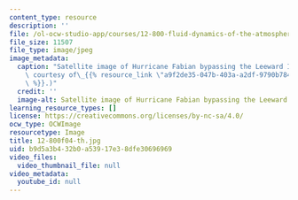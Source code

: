```yaml
---
content_type: resource
description: ''
file: /ol-ocw-studio-app/courses/12-800-fluid-dynamics-of-the-atmosphere-and-ocean-fall-2004/b9d5a3b432b0a53917e38dfe30696969_12-800f04-th.jpg
file_size: 11507
file_type: image/jpeg
image_metadata:
  caption: "Satellite image of Hurricane Fabian bypassing the Leeward Islands. (Image\
    \ courtesy of\_{{% resource_link \"a9f2de35-047b-403a-a2df-9790b7849b4d\" \"NOAA\"\
    \ %}}.)"
  credit: ''
  image-alt: Satellite image of Hurricane Fabian bypassing the Leeward Islands.
learning_resource_types: []
license: https://creativecommons.org/licenses/by-nc-sa/4.0/
ocw_type: OCWImage
resourcetype: Image
title: 12-800f04-th.jpg
uid: b9d5a3b4-32b0-a539-17e3-8dfe30696969
video_files:
  video_thumbnail_file: null
video_metadata:
  youtube_id: null
---
```

